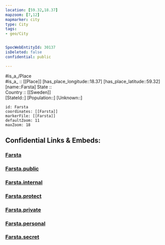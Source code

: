 ```yaml
---
location: [59.32,18.37] 
mapzoom: [7,12] 
mapmarker: city 
type: City
tags:
- geo/City


SpocWebEntityId: 30137
isDeleted: false
confidential: public

---
```

#is_a_/Place  
#is_a_ :: [[Place]] 
[has_place_longitude::18.37] 
[has_place_latitude::59.32] 
[name::Farsta] 
State ::  
Country :: [[Sweden]]  
[StateId::] 
[Population::] 
[Unknown::] 


```leaflet
id: Farsta
coordinates: [[Farsta]] 
markerFile: [[Farsta]] 
defaultZoom: 11 
maxZoom: 18
```


## Confidential Links & Embeds: 

### [Farsta](/_Standards/Earth/Continent/Europe/Europe~North/Sweden/Provinces~Sweden/Stockholm,Province/City/Farsta.md) 

### [Farsta.public](/_public/Earth/Continent/Europe/Europe~North/Sweden/Provinces~Sweden/Stockholm,Province/City/Farsta.public.md) 

### [Farsta.internal](/_internal/Earth/Continent/Europe/Europe~North/Sweden/Provinces~Sweden/Stockholm,Province/City/Farsta.internal.md) 

### [Farsta.protect](/_protect/Earth/Continent/Europe/Europe~North/Sweden/Provinces~Sweden/Stockholm,Province/City/Farsta.protect.md) 

### [Farsta.private](/_private/Earth/Continent/Europe/Europe~North/Sweden/Provinces~Sweden/Stockholm,Province/City/Farsta.private.md) 

### [Farsta.personal](/_personal/Earth/Continent/Europe/Europe~North/Sweden/Provinces~Sweden/Stockholm,Province/City/Farsta.personal.md) 

### [Farsta.secret](/_secret/Earth/Continent/Europe/Europe~North/Sweden/Provinces~Sweden/Stockholm,Province/City/Farsta.secret.md)

